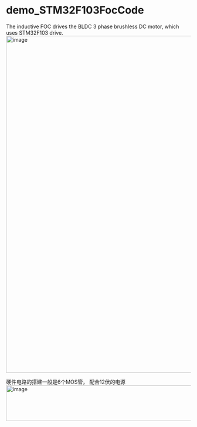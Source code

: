 # demo_STM32F103FocCode
The inductive FOC drives the BLDC 3 phase brushless DC motor, which uses STM32F103 drive.
<img width="1567" height="918" alt="image" src="https://github.com/user-attachments/assets/c2220fe1-daac-42f7-a739-ea7bac4ec563" />

硬件电路的搭建一般是6个MOS管，
配合12伏的电源<img width="526" height="97" alt="image" src="https://github.com/user-attachments/assets/25cb6f42-40fd-4c9d-84be-f67c5845c13e" />
